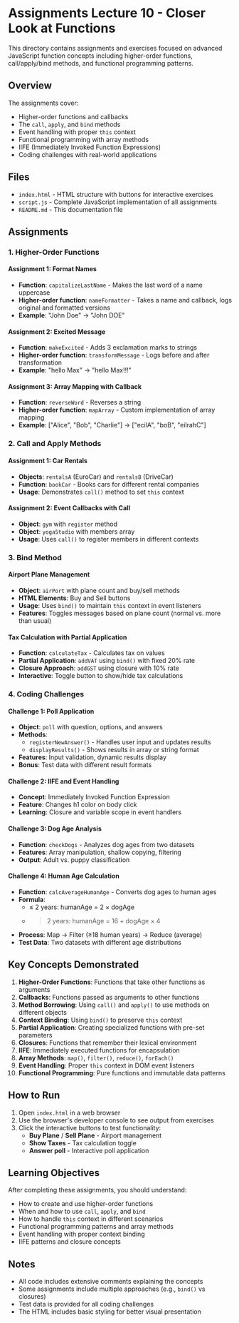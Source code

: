 # Assignments Lecture 10 - Closer Look at Functions

This directory contains assignments and exercises focused on advanced JavaScript function concepts including higher-order functions, call/apply/bind methods, and functional programming patterns.

## Overview

The assignments cover:
- Higher-order functions and callbacks
- The `call`, `apply`, and `bind` methods
- Event handling with proper `this` context
- Functional programming with array methods
- IIFE (Immediately Invoked Function Expressions)
- Coding challenges with real-world applications

## Files

- `index.html` - HTML structure with buttons for interactive exercises
- `script.js` - Complete JavaScript implementation of all assignments
- `README.md` - This documentation file

## Assignments

### 1. Higher-Order Functions

#### Assignment 1: Format Names
- **Function**: `capitalizeLastName` - Makes the last word of a name uppercase
- **Higher-order function**: `nameFormatter` - Takes a name and callback, logs original and formatted versions
- **Example**: "John Doe" → "John DOE"

#### Assignment 2: Excited Message
- **Function**: `makeExcited` - Adds 3 exclamation marks to strings
- **Higher-order function**: `transformMessage` - Logs before and after transformation
- **Example**: "hello Max" → "hello Max!!!"

#### Assignment 3: Array Mapping with Callback
- **Function**: `reverseWord` - Reverses a string
- **Higher-order function**: `mapArray` - Custom implementation of array mapping
- **Example**: ["Alice", "Bob", "Charlie"] → ["ecilA", "boB", "eilrahC"]

### 2. Call and Apply Methods

#### Assignment 1: Car Rentals
- **Objects**: `rentalsA` (EuroCar) and `rentalsB` (DriveCar)
- **Function**: `bookCar` - Books cars for different rental companies
- **Usage**: Demonstrates `call()` method to set `this` context

#### Assignment 2: Event Callbacks with Call
- **Object**: `gym` with `register` method
- **Object**: `yogaStudio` with members array
- **Usage**: Uses `call()` to register members in different contexts

### 3. Bind Method

#### Airport Plane Management
- **Object**: `airPort` with plane count and buy/sell methods
- **HTML Elements**: Buy and Sell buttons
- **Usage**: Uses `bind()` to maintain `this` context in event listeners
- **Features**: Toggles messages based on plane count (normal vs. more than usual)

#### Tax Calculation with Partial Application
- **Function**: `calculateTax` - Calculates tax on values
- **Partial Application**: `addVAT` using `bind()` with fixed 20% rate
- **Closure Approach**: `addGST` using closure with 10% rate
- **Interactive**: Toggle button to show/hide tax calculations

### 4. Coding Challenges

#### Challenge 1: Poll Application
- **Object**: `poll` with question, options, and answers
- **Methods**: 
  - `registerNewAnswer()` - Handles user input and updates results
  - `displayResults()` - Shows results in array or string format
- **Features**: Input validation, dynamic results display
- **Bonus**: Test data with different result formats

#### Challenge 2: IIFE and Event Handling
- **Concept**: Immediately Invoked Function Expression
- **Feature**: Changes h1 color on body click
- **Learning**: Closure and variable scope in event handlers

#### Challenge 3: Dog Age Analysis
- **Function**: `checkDogs` - Analyzes dog ages from two datasets
- **Features**: Array manipulation, shallow copying, filtering
- **Output**: Adult vs. puppy classification

#### Challenge 4: Human Age Calculation
- **Function**: `calcAverageHumanAge` - Converts dog ages to human ages
- **Formula**: 
  - ≤ 2 years: humanAge = 2 × dogAge
  - > 2 years: humanAge = 16 + dogAge × 4
- **Process**: Map → Filter (≥18 human years) → Reduce (average)
- **Test Data**: Two datasets with different age distributions

## Key Concepts Demonstrated

1. **Higher-Order Functions**: Functions that take other functions as arguments
2. **Callbacks**: Functions passed as arguments to other functions
3. **Method Borrowing**: Using `call()` and `apply()` to use methods on different objects
4. **Context Binding**: Using `bind()` to preserve `this` context
5. **Partial Application**: Creating specialized functions with pre-set parameters
6. **Closures**: Functions that remember their lexical environment
7. **IIFE**: Immediately executed functions for encapsulation
8. **Array Methods**: `map()`, `filter()`, `reduce()`, `forEach()`
9. **Event Handling**: Proper `this` context in DOM event listeners
10. **Functional Programming**: Pure functions and immutable data patterns

## How to Run

1. Open `index.html` in a web browser
2. Use the browser's developer console to see output from exercises
3. Click the interactive buttons to test functionality:
   - **Buy Plane** / **Sell Plane** - Airport management
   - **Show Taxes** - Tax calculation toggle
   - **Answer poll** - Interactive poll application

## Learning Objectives

After completing these assignments, you should understand:
- How to create and use higher-order functions
- When and how to use `call`, `apply`, and `bind`
- How to handle `this` context in different scenarios
- Functional programming patterns and array methods
- Event handling with proper context binding
- IIFE patterns and closure concepts

## Notes

- All code includes extensive comments explaining the concepts
- Some assignments include multiple approaches (e.g., `bind()` vs closures)
- Test data is provided for all coding challenges
- The HTML includes basic styling for better visual presentation
